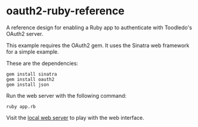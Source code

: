 oauth2-ruby-reference
=====================

A reference design for enabling a Ruby app to authenticate with Toodledo's OAuth2 server.

This example requires the OAuth2 gem. It uses the Sinatra web framework for a simple example.

These are the dependencies:

	gem install sinatra
	gem install oauth2
	gem install json

Run the web server with the following command:

	ruby app.rb

Visit the [local web server](http://0.0.0.0:4567/) to play with the web interface.
